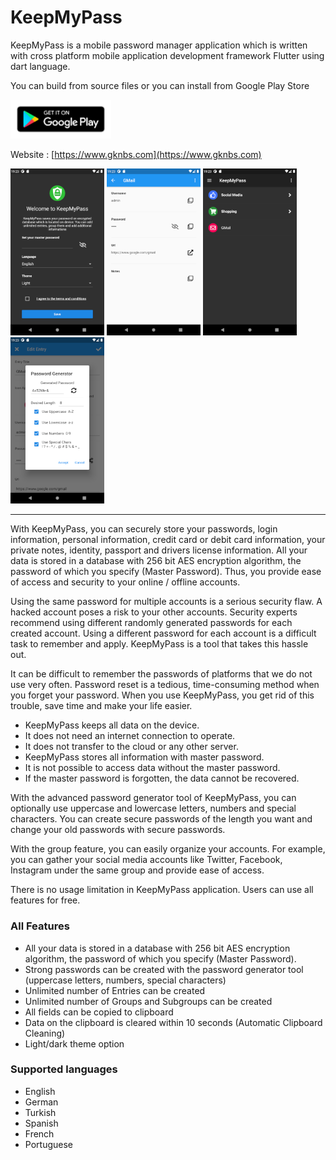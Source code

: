 # KeepMyPass

KeepMyPass is a mobile password manager application which is written with cross platform mobile application development framework Flutter using dart language.

You can build from source files or you can install from Google Play Store

<a href="https://play.google.com/store/apps/details?id=com.gknbs.keepmypass"><img src="https://github.com/gokhanbas83/keepmypass/blob/master/assets/google-play-badge.png?raw=true" alt="Download KeepMyPass" width="161" height="62"></a>

Website : [https://www.gknbs.com](https://www.gknbs.com)

<p float="left">
<img src="https://github.com/gokhanbas83/keepmypass/blob/master/assets/keepmypass-welcome-screen.png?raw=true" alt="welcome screen of keepmypass mobile application" width="150">
<img src="https://github.com/gokhanbas83/keepmypass/blob/master/assets/keepmypass-entry-screen.png?raw=true" alt="entry screen of keepmypass mobile application" width="150">
<img src="https://github.com/gokhanbas83/keepmypass/blob/master/assets/keepmypass-dark-theme.png?raw=true" alt="dark theme of keepmypass mobile application" width="150">
<img src="https://github.com/gokhanbas83/keepmypass/blob/master/assets/keepmypass-password-generator.png?raw=true" alt="password generator of keepmypass mobile application" width="150">
</p>

------------

With KeepMyPass, you can securely store your passwords, login information, personal information, credit card or debit card information, your private notes, identity, passport and drivers license information. All your data is stored in a database with 256 bit AES encryption algorithm, the password of which you specify (Master Password). Thus, you provide ease of access and security to your online / offline accounts.

Using the same password for multiple accounts is a serious security flaw. A hacked account poses a risk to your other accounts. Security experts recommend using different randomly generated passwords for each created account. Using a different password for each account is a difficult task to remember and apply. KeepMyPass is a tool that takes this hassle out.

It can be difficult to remember the passwords of platforms that we do not use very often. Password reset is a tedious, time-consuming method when you forget your password. When you use KeepMyPass, you get rid of this trouble, save time and make your life easier.

- KeepMyPass keeps all data on the device.
- It does not need an internet connection to operate.
- It does not transfer to the cloud or any other server.
- KeepMyPass stores all information with master password.
- It is not possible to access data without the master password.
- If the master password is forgotten, the data cannot be recovered.

With the advanced password generator tool of KeepMyPass, you can optionally use uppercase and lowercase letters, numbers and special characters. You can create secure passwords of the length you want and change your old passwords with secure passwords.

With the group feature, you can easily organize your accounts. For example, you can gather your social media accounts like Twitter, Facebook, Instagram under the same group and provide ease of access.

There is no usage limitation in KeepMyPass application. Users can use all features for free.

### All Features
- All your data is stored in a database with 256 bit AES encryption algorithm, the password of which you specify (Master Password).
- Strong passwords can be created with the password generator tool (uppercase letters, numbers, special characters)
- Unlimited number of Entries can be created
- Unlimited number of Groups and Subgroups can be created
- All fields can be copied to clipboard
- Data on the clipboard is cleared within 10 seconds (Automatic Clipboard Cleaning)
- Light/dark theme option

### Supported languages
- English
- German
- Turkish
- Spanish
- French
- Portuguese
